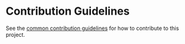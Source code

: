 # Contribution Guidelines

See the [common contribution guidelines](https://lgl.liberland.org/administrators/standards/blob/master/CONTRIBUTING.md) for how to contribute to this project.
